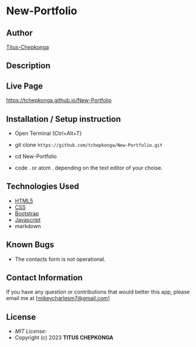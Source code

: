 # New-Portfolio

## Author

[Titus-Chepkonga](https://github.com/tchepkonga)


## Description



## Live Page 
https://tchepkonga.github.io/New-Portfolio 


## Installation / Setup instruction
* Open Terminal {Ctrl+Alt+T}

* git clone ```https://github.com/tchepkonga/New-Portfolio.git```

* cd New-Portfolio

* code . or atom . depending on the text editor of your choise.

## Technologies Used

* [HTML5](https://github.com/topics/html5)
* [CSS](https://github.com/topics/css3)
* [Bootstrap](https://github.com/topics/bootstrap)
* [Javascript](https://github.com/topics/javascript)
* markdown

## Known Bugs

* The contacts form is not operational. 

## Contact Information 

If you have any question or contributions that would better this app, please email me at [mikeycharlesm7@gmail.com]

## License
* *MIT License:*
* Copyright (c) 2023 **TITUS CHEPKONGA**